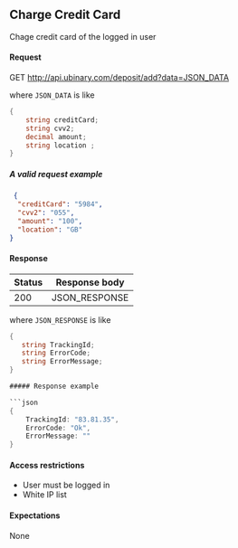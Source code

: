 ﻿## Charge Credit Card

Chage credit card of the logged in user
#### Request

GET http://api.ubinary.com/deposit/add?data=JSON_DATA


where `JSON_DATA` is like

```C#
{
    string creditCard;
	string cvv2;
	decimal amount; 
    string location ;
}
```

##### A valid request example

```json
 {
  "creditCard": "5984",
  "cvv2": "055",
  "amount": "100",
  "location": "GB"
}

```


#### Response

Status | Response body
-------|--------------
200    | JSON_RESPONSE

where `JSON_RESPONSE` is like

```C#
{
   string TrackingId;
   string ErrorCode;
   string ErrorMessage;
}

##### Response example

```json
{
	TrackingId: "83.81.35",
	ErrorCode: "Ok",
	ErrorMessage: ""
}
```


#### Access restrictions

- User must be logged in
- White IP list


#### Expectations

None
